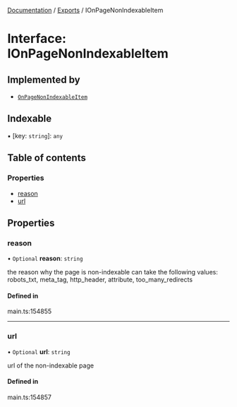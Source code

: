 [Documentation](../README.md) / [Exports](../modules.md) / IOnPageNonIndexableItem

# Interface: IOnPageNonIndexableItem

## Implemented by

- [`OnPageNonIndexableItem`](../classes/OnPageNonIndexableItem.md)

## Indexable

▪ [key: `string`]: `any`

## Table of contents

### Properties

- [reason](IOnPageNonIndexableItem.md#reason)
- [url](IOnPageNonIndexableItem.md#url)

## Properties

### reason

• `Optional` **reason**: `string`

the reason why the page is non-indexable
can take the following values: robots_txt, meta_tag, http_header, attribute, too_many_redirects

#### Defined in

main.ts:154855

___

### url

• `Optional` **url**: `string`

url of the non-indexable page

#### Defined in

main.ts:154857
